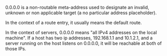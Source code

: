 0.0.0.0 is a non-routable meta-address used to designate an invalid, unknown or non applicable target (a no particular address placeholder).

In the context of a route entry, it usually means the default route.

In the context of servers, 0.0.0.0 means "all IPv4 addresses on the local machine". If a host has two ip addresses, 192.168.1.1 and 10.1.2.1, and a server running on the host listens on 0.0.0.0, it will be reachable at both of those IPs.
